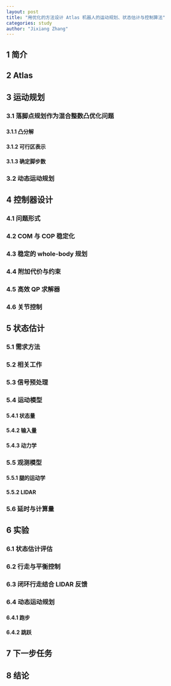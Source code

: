 ```yaml
---
layout: post
title: "用优化的方法设计 Atlas 机器人的运动规划、状态估计与控制算法"
categories: study
author: "Jixiang Zhang"
---
```


## 1 简介

## 2 Atlas

## 3 运动规划
### 3.1 落脚点规划作为混合整数凸优化问题
#### 3.1.1 凸分解
#### 3.1.2 可行区表示
#### 3.1.3 确定脚步数

### 3.2 动态运动规划

## 4 控制器设计
### 4.1 问题形式
### 4.2 COM 与 COP 稳定化
### 4.3 稳定的 whole-body 规划
### 4.4 附加代价与约束
### 4.5 高效 QP 求解器
### 4.6 关节控制

## 5 状态估计
### 5.1 需求方法
### 5.2 相关工作
### 5.3 信号预处理
### 5.4 运动模型
#### 5.4.1 状态量
#### 5.4.2 输入量
#### 5.4.3 动力学 
### 5.5 观测模型
#### 5.5.1 腿的运动学
#### 5.5.2 LIDAR
### 5.6 延时与计算量

## 6 实验
### 6.1 状态估计评估
### 6.2 行走与平衡控制
### 6.3 闭环行走结合 LIDAR 反馈
### 6.4 动态运动规划
#### 6.4.1 跑步
#### 6.4.2 跳跃

## 7 下一步任务

## 8 结论